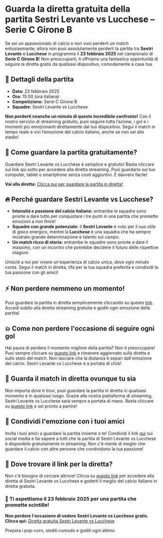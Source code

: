 # Guarda la diretta gratuita della partita Sestri Levante vs Lucchese – Serie C Girone B

Se sei un appassionato di calcio e non vuoi perderti un match entusiasmante, allora non puoi assolutamente perderti la partita tra **Sestri Levante** e **Lucchese** in programma il **23 febbraio 2025** nel campionato di **Serie C Girone B**! Non preoccuparti, ti offriamo una fantastica opportunità di seguire la diretta gratis da qualsiasi dispositivo, comodamente a casa tua.

## 📅 Dettagli della partita

- **Data:** 23 febbraio 2025
- **Ora:** 15:00 (ora italiana)
- **Competizione:** Serie C Girone B
- **Squadre:** Sestri Levante vs Lucchese

**Non perderti neanche un minuto di questo incredibile confronto!** Con il nostro servizio di streaming gratuito, puoi seguire tutta l’azione, i gol e i momenti più emozionanti direttamente dal tuo dispositivo. Segui il match in tempo reale e vivi l’emozione del calcio italiano, anche se non sei allo stadio!

## 🎥 Come guardare la partita gratuitamente?

Guardare Sestri Levante vs Lucchese è semplice e gratuito! Basta cliccare sul link qui sotto per accedere alla diretta streaming. Puoi guardarlo sul tuo computer, tablet o smartphone senza costi aggiuntivi. È davvero facile!

**Vai alla diretta:** [Clicca qui per guardare la partita in diretta!](https://tinyurl.com/livestreamfreeo?st=Sestri+Levante+vs+Lucchese&si=gh)

## 🔥 Perché guardare Sestri Levante vs Lucchese?

- **Intensità e passione del calcio italiano:** entrambe le squadre sono pronte a dare tutto per conquistare i tre punti in una partita che promette emozioni a non finire!
- **Squadre con grande potenziale:** il **Sestri Levante** è noto per il suo stile di gioco energico, mentre la **Lucchese** è una squadra che ha sempre mostrato grande determinazione e talento sul campo.
- **Un match ricco di storia:** entrambe le squadre sono pronte a dare il massimo, con un incontro che potrebbe decidere il futuro delle rispettive stagioni.

Unisciti a noi per vivere un'esperienza di calcio unica, dove ogni minuto conta. Segui il match in diretta, tifa per la tua squadra preferita e condividi la tua passione con gli amici!

## ⚡ Non perdere nemmeno un momento!

Puoi guardare la partita in diretta semplicemente cliccando su questo [link](https://tinyurl.com/livestreamfreeo?st=Sestri+Levante+vs+Lucchese&si=gh). Accedi subito alla diretta streaming gratuita e goditi ogni emozione della partita!

## 💥 Come non perdere l'occasione di seguire ogni gol

Hai paura di perdere il momento migliore della partita? Non ti preoccupare! Puoi sempre cliccare su [questo link](https://tinyurl.com/livestreamfreeo?st=Sestri+Levante+vs+Lucchese&si=gh) e rimanere aggiornato sulla diretta e sullo stato del match. Non lasciare che la distanza ti separi dall'emozione del calcio. Sestri Levante vs Lucchese è a portata di click!

## 📱 Guarda il match in diretta ovunque tu sia

Non importa dove ti trovi, puoi guardare la partita in diretta in qualsiasi momento e in qualsiasi luogo. Grazie alla nostra piattaforma di streaming, Sestri Levante vs Lucchese sarà sempre a portata di mano. Basta cliccare su [questo link](https://tinyurl.com/livestreamfreeo?st=Sestri+Levante+vs+Lucchese&si=gh) e sei pronto a partire!

## 💬 Condividi l'emozione con i tuoi amici

Invita i tuoi amici a guardare la partita insieme a te! Condividi il link [qui](https://tinyurl.com/livestreamfreeo?st=Sestri+Levante+vs+Lucchese&si=gh) sui social media e fai sapere a tutti che la partita di Sestri Levante vs Lucchese è disponibile gratuitamente in streaming. Non c'è niente di meglio che guardare il calcio con altre persone che condividono la tua passione!

## 🔴 Dove trovare il link per la diretta?

Non c'è bisogno di cercare altrove! Clicca su [questo link](https://tinyurl.com/livestreamfreeo?st=Sestri+Levante+vs+Lucchese&si=gh) per accedere alla diretta di Sestri Levante vs Lucchese e goderti il meglio del calcio italiano in diretta gratuita.

### 🚨 Ti aspettiamo il 23 febbraio 2025 per una partita che promette scintille!

**Non perdere l'occasione di vedere Sestri Levante vs Lucchese gratis. Clicca qui:** [Diretta gratuita Sestri Levante vs Lucchese](https://tinyurl.com/livestreamfreeo?st=Sestri+Levante+vs+Lucchese&si=gh)

Prepara i pop-corn, siediti comodo e goditi ogni attimo

